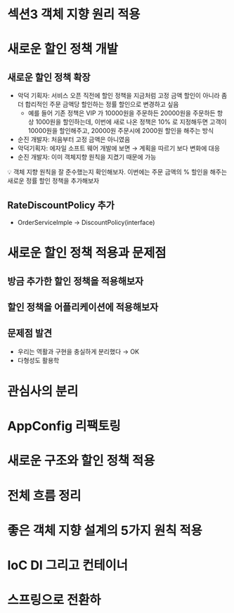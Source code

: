 # 섹션3 객체 지향 원리 적용

# 새로운 할인 정책 개발

## 새로운 할인 정책 확장

- 악덕 기획자: 서비스 오픈 직전에 할인 정책을 지금처럼 고정 금액 할인이 아니라 좀 더 합리적인 주문 금액당 할인하는 정률 할인으로 변경하고 싶음
    - 예를 들어 기존 정책은 VIP 가 10000원을 주문하든 20000원을 주문하든 항 상 1000원을 할인하는데, 이번에 새로 나온 정책은 10% 로 지정해두면 고객이 10000원을 할인해주고, 20000원 주문시에 2000원 할인을 해주는 방식
- 순진 개발자: 처음부터 고정 금액은 아니였음
- 악덕기획자: 에자일 소프트 웨어 개발에 보면 → 계획을 따르기 보다 변화에 대응
- 순진 개발자: 이미 객체지향 원칙을 지켰기 때문에 가능

<aside>
💡 객체 지향 원칙을 잘 준수했는지 확인해보자. 이번에는 주문 금액의 % 할인을 해주는 새로운 정률 할인 정책을 추가해보자

</aside>

## RateDiscountPolicy 추가

- OrderServiceImple → DiscountPolicy(interface)

# 새로운 할인 정책 적용과 문제점

## 방금 추가한 할인 정책을 적용해보자

## 할인 정책을 어플리케이션에 적용해보자

## 문제점 발견

- 우리는 역활과 구현을 충실하게 분리했다 → OK
- 다형성도 활용학

# 관심사의 분리

# AppConfig 리팩토링

# 새로운 구조와 할인 정책 적용

# 전체 흐름 정리

# 좋은 객체 지향 설계의 5가지 원칙 적용

# IoC DI 그리고 컨테이너

# 스프링으로 전환하